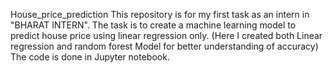 House_price_prediction
This repository is for my first task as an intern in "BHARAT INTERN". The task is to create a machine learning model to predict house price using linear regression only. (Here I created both Linear regression and random forest Model for better understanding of accuracy) The code is done in Jupyter notebook.
